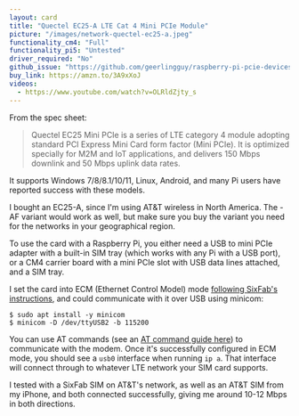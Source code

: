 ```yaml
---
layout: card
title: "Quectel EC25-A LTE Cat 4 Mini PCIe Module"
picture: "/images/network-quectel-ec25-a.jpeg"
functionality_cm4: "Full"
functionality_pi5: "Untested"
driver_required: "No"
github_issue: "https://github.com/geerlingguy/raspberry-pi-pcie-devices/issues/344"
buy_link: https://amzn.to/3A9xXoJ
videos:
  - https://www.youtube.com/watch?v=OLRldZjty_s
---
```

From the spec sheet:

> Quectel EC25 Mini PCIe is a series of LTE category 4 module adopting standard PCI Express Mini Card form factor (Mini PCIe). It is optimized specially for M2M and IoT applications, and delivers 150 Mbps downlink and 50 Mbps uplink data rates.

It supports Windows 7/8/8.1/10/11, Linux, Android, and many Pi users have reported success with these models.

I bought an EC25-A, since I'm using AT&T wireless in North America. The -AF variant would work as well, but make sure you buy the variant you need for the networks in your geographical region.

To use the card with a Raspberry Pi, you either need a USB to mini PCIe adapter with a built-in SIM tray (which works with any Pi with a USB port), or a CM4 carrier board with a mini PCIe slot with USB data lines attached, and a SIM tray.

I set the card into ECM (Ethernet Control Model) mode [following SixFab's instructions](https://docs.sixfab.com/page/internet-connection-with-quectel-ec25-by-using-ecm-mode), and could communicate with it over USB using minicom:

```
$ sudo apt install -y minicom
$ minicom -D /dev/ttyUSB2 -b 115200
```

You can use AT commands (see an [AT command guide here](https://www.engineersgarage.com/at-commands-gsm-at-command-set/)) to communicate with the modem. Once it's successfully configured in ECM mode, you should see a `usb0` interface when running `ip a`. That interface will connect through to whatever LTE network your SIM card supports.

I tested with a SixFab SIM on AT&T's network, as well as an AT&T SIM from my iPhone, and both connected successfully, giving me around 10-12 Mbps in both directions.
